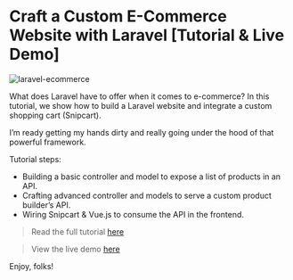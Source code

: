# Craft a Custom E-Commerce Website with Laravel [Tutorial & Live Demo]

![laravel-ecommerce](https://snipcart.com/media/204751/laravel-ecommerce-tutorial.png)

What does Laravel have to offer when it comes to e-commerce? In this tutorial, we show how to build a Laravel website and integrate a custom shopping cart (Snipcart).

I’m ready getting my hands dirty and really going under the hood of that powerful framework.

Tutorial steps:

- Building a basic controller and model to expose a list of products in an API.
- Crafting advanced controller and models to serve a custom product builder’s API.
- Wiring Snipcart & Vue.js to consume the API in the frontend.

> Read the full tutorial [here](https://snipcart.com/blog/laravel-ecommerce-website-tutorial)

> View the live demo [here](https://snipcart-laravel.herokuapp.com/#/)

Enjoy, folks!
